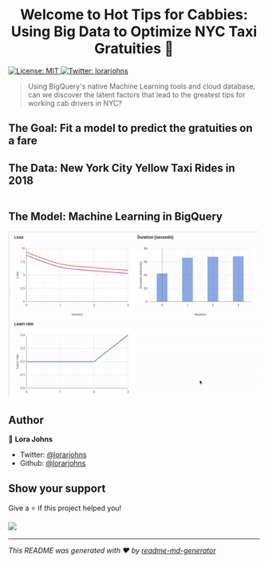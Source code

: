 <h1 align="center">Welcome to Hot Tips for Cabbies: Using Big Data to Optimize NYC Taxi Gratuities  👋</h1>
<p>
  <a href="#" target="_blank">
    <img alt="License: MIT" src="https://img.shields.io/badge/License-MIT-yellow.svg" />
  </a>
  <a href="https://twitter.com/lorarjohns" target="_blank">
    <img alt="Twitter: lorarjohns" src="https://img.shields.io/twitter/follow/lorarjohns.svg?style=social" />
  </a>
</p>

> Using BigQuery's native Machine Learning tools and cloud database, can we discover the latent factors that lead to the greatest tips for working cab drivers in NYC?

## The Goal: Fit a model to predict the gratuities on a fare


## The Data: New York City Yellow Taxi Rides in 2018

```sql

```

## The Model: Machine Learning in BigQuery

![batch gradient descent](batch_gradient_descent.gif)
## Author

👤 **Lora Johns**

* Twitter: [@lorarjohns](https://twitter.com/lorarjohns)
* Github: [@lorarjohns](https://github.com/lorarjohns)

## Show your support

Give a ⭐️ if this project helped you!

<a href="https://www.patreon.com/lorarjohns">
  <img src="https://c5.patreon.com/external/logo/become_a_patron_button@2x.png" width="160">
</a>

***
_This README was generated with ❤️ by [readme-md-generator](https://github.com/kefranabg/readme-md-generator)_